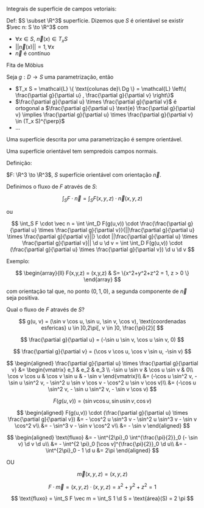 Integrais de superfície de campos vetoriais:

Def: $S \subset \R^3$ superfície. Dizemos que $S$ é orientável se existir $\vec n: S \to \R^3$ com

- $\forall x \in S$, $\vec n (x) \in T_x S$
- $|| \vec n (x) || = 1, \forall x$
- $\vec n$ é contínuo

Fita de Möbius

Seja $g: D \to S$ uma parametrização, então

- $T_x S = \mathcal{L} \{ \text{colunas de}\ Dg \} = \mathcal{L} \left\{ \frac{\partial g}{\partial u} , \frac{\partial g}{\partial v} \right\}$
- $\frac{\partial g}{\partial u} \times \frac{\partial g}{\partial v}$ é ortogonal a $\frac{\partial g}{\partial u} \text{e} \frac{\partial g}{\partial v} \implies \frac{\partial g}{\partial u} \times \frac{\partial g}{\partial v} \in (T_x S)^{\perp}$
- ...

Uma superfície descrita por uma parametrização é sempre orientável.

Uma superfície orientável tem sempredois campos normais.

Definição:

$F: \R^3 \to \R^3$, $S$ superfície orientável com orientação $\vec n$.

Definimos o fluxo de $F$ através de $S$:

$$
\int_S F \cdot \vec n = \int_S F(x,y,z) \cdot \vec n (x,y,z)
$$

ou

$$
\int_S F \cdot \vec n = \int \int_D F(g(u,v)) \cdot \frac{\frac{\partial g}{\partial u} \times \frac{\partial g}{\partial v}}{||\frac{\partial g}{\partial u} \times \frac{\partial g}{\partial v}||}
\cdot ||\frac{\partial g}{\partial u} \times \frac{\partial g}{\partial v}|| \d u \d v
= \int \int_D F(g(u,v)) \cdot (\frac{\partial g}{\partial u} \times \frac{\partial g}{\partial v}) \d u \d v
$$

Exemplo:

$$
\begin{array}{ll}
F(x,y,z) = (x,y,z) &
S= \{x^2+y^2+z^2 = 1, z > 0 \}
\end{array}
$$

com orientação tal que, no ponto $(0,1,0)$, a segunda componente de $\vec n$ seja positiva.

Qual o fluxo de $F$ através de $S$?

$$
g(u, v) = (\sin v \cos u, \sin u, \sin v, \cos v), \text{coordenadas esfericas}
u \in ]0,2\pi[, v \in ]0, \frac{\pi}{2}[
$$

$$
\frac{\partial g}{\partial u} = (-\sin u \sin v, \cos u \sin v, 0)
$$

$$
\frac{\partial g}{\partial v} = (\cos v \cos u, \cos v \sin u, -\sin v)
$$

$$
\begin{aligned}
\frac{\partial g}{\partial u} \times \frac{\partial g}{\partial v} &= \begin{vmatrix}
e_1 & e_2 & e_3 \\
-\sin u \sin v & \cos u \sin v & 0\\
\cos v \cos u & \cos v \sin u & - \sin v
\end{vmatrix}\\
&= (-\cos u \sin^2 v, - \sin u \sin^2 v, - \sin^2 u \sin v \cos v - \cos^2 u \sin v \cos v)\\
&= (-\cos u \sin^2 v, - \sin u \sin^2 v, - \sin v \cos v)
$$

$$
F(g(u,v)) = (\sin v \cos u, \sin u \sin v, \cos v)
$$

$$
\begin{aligned}
F(g(u,v)) \cdot (\frac{\partial g}{\partial u} \times \frac{\partial g}{\partial v})
&= - \cos^2 u \sin^3 v - \sin^2 u \sin^3 v - \sin v \cos^2 v\\
&= - \sin^3 v - \sin v \cos^2 v\\
&= - \sin v
\end{aligned}
$$

$$
\begin{aligned}
\text{fluxo} &= - \int^{2\pi}_0 \int^{\frac{\pi}{2}}_0 (- \sin v) \d v \d u\\
&= - \int^{2 \pi}_0 [\cos v]^{\frac{\pi}{2}}_0 \d u\\
&= - \int^{2\pi}_0 - 1 \d u
&= 2\pi
\end{aligned}
$$

OU

$$
\vec m (x,y,z) = (x,y,z)
$$

$$
F \cdot \vec m = (x,y,z) \cdot (x,y,z) = x^2+ y^2+ z^2 = 1
$$

$$
\text{fluxo} = \int_S F \vec m = \int_S 1 \d S = \text{área}(S) = 2 \pi
$$

